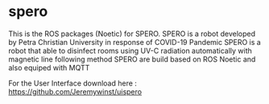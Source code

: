# spero
This is the ROS packages (Noetic) for SPERO. SPERO is a robot developed by Petra Christian University in response of COVID-19 Pandemic
SPERO is a robot that able to disinfect rooms using UV-C radiation automatically with magnetic line following method 
SPERO are build based on ROS Noetic and also equiped with MQTT

For the User Interface download here : https://github.com/Jeremywinst/uispero
